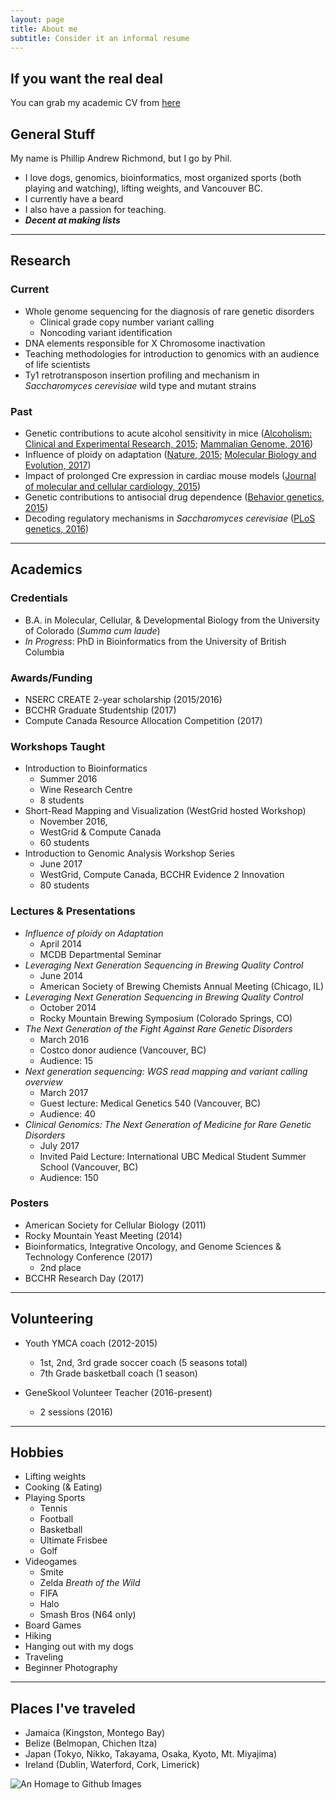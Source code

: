 ```yaml
---
layout: page
title: About me
subtitle: Consider it an informal resume
---
```

## If you want the real deal
You can grab my academic CV from [here](https://github.com/Phillip-a-richmond/phillip-a-richmond.github.io/blob/master/PhilRichmond_AcademicCV_180130.pdf)



## General Stuff

My name is Phillip Andrew Richmond, but I go by Phil.  

- I love dogs, genomics, bioinformatics, most organized sports (both playing and watching), lifting weights, and Vancouver BC.
- I currently have a beard
- I also have a passion for teaching.
- ***Decent at making lists***

---

## Research
### Current
- Whole genome sequencing for the diagnosis of rare genetic disorders
  - Clinical grade copy number variant calling
  - Noncoding variant identification
- DNA elements responsible for X Chromosome inactivation 
- Teaching methodologies for introduction to genomics with an audience of life scientists
- Ty1 retrotransposon insertion profiling and mechanism in *Saccharomyces cerevisiae* wild type and mutant strains

### Past
- Genetic contributions to acute alcohol sensitivity in mice ([Alcoholism: Clinical and Experimental Research, 2015](https://scholar.google.ca/citations?view_op=view_citation&hl=en&user=Q5vulG4AAAAJ&citation_for_view=Q5vulG4AAAAJ:d1gkVwhDpl0C); [Mammalian Genome, 2016](https://scholar.google.ca/citations?view_op=view_citation&hl=en&user=Q5vulG4AAAAJ&citation_for_view=Q5vulG4AAAAJ:qjMakFHDy7sC))
- Influence of ploidy on adaptation ([Nature, 2015](https://scholar.google.ca/citations?view_op=view_citation&hl=en&user=Q5vulG4AAAAJ&citation_for_view=Q5vulG4AAAAJ:u5HHmVD_uO8C); [Molecular Biology and Evolution, 2017](https://scholar.google.ca/citations?view_op=view_citation&hl=en&user=Q5vulG4AAAAJ&citation_for_view=Q5vulG4AAAAJ:Y0pCki6q_DkC))
- Impact of prolonged Cre expression in cardiac mouse models ([Journal of molecular and cellular cardiology, 2015](https://scholar.google.ca/citations?view_op=view_citation&hl=en&user=Q5vulG4AAAAJ&citation_for_view=Q5vulG4AAAAJ:u-x6o8ySG0sC))
- Genetic contributions to antisocial drug dependence ([Behavior genetics, 2015](https://scholar.google.ca/citations?view_op=view_citation&hl=en&user=Q5vulG4AAAAJ&citation_for_view=Q5vulG4AAAAJ:9yKSN-GCB0IC))
- Decoding regulatory mechanisms in *Saccharomyces cerevisiae* ([PLoS genetics, 2016](https://scholar.google.ca/citations?view_op=view_citation&hl=en&user=Q5vulG4AAAAJ&citation_for_view=Q5vulG4AAAAJ:2osOgNQ5qMEC))

---

## Academics
### Credentials
- B.A. in Molecular, Cellular, & Developmental Biology from the University of Colorado (*Summa cum laude*)
- *In Progress*: PhD in Bioinformatics from the University of British Columbia

### Awards/Funding
- NSERC CREATE 2-year scholarship (2015/2016)
- BCCHR Graduate Studentship (2017)
- Compute Canada Resource Allocation Competition (2017)

### Workshops Taught
- Introduction to Bioinformatics
  - Summer 2016
  - Wine Research Centre
  - 8 students
- Short-Read Mapping and Visualization (WestGrid hosted Workshop)
  - November 2016, 
  - WestGrid & Compute Canada 
  - 60 students
- Introduction to Genomic Analysis Workshop Series
  - June 2017 
  - WestGrid, Compute Canada, BCCHR Evidence 2 Innovation
  - 80 students
  
### Lectures & Presentations
- *Influence of ploidy on Adaptation*
  - April 2014
  - MCDB Departmental Seminar 
- *Leveraging Next Generation Sequencing in Brewing Quality Control*
  - June 2014
  - American Society of Brewing Chemists Annual Meeting (Chicago, IL)
- *Leveraging Next Generation Sequencing in Brewing Quality Control*
  - October 2014
  - Rocky Mountain Brewing Symposium (Colorado Springs, CO)
- *The Next Generation of the Fight Against Rare Genetic Disorders*
  - March 2016
  - Costco donor audience (Vancouver, BC)
  - Audience: 15
- *Next generation sequencing: WGS read mapping and variant calling overview*
  - March 2017
  - Guest lecture: Medical Genetics 540 (Vancouver, BC)
  - Audience: 40
- *Clinical Genomics: The Next Generation of Medicine for Rare Genetic Disorders*
  - July 2017
  - Invited Paid Lecture: International UBC Medical Student Summer School (Vancouver, BC)
  - Audience: 150

### Posters
- American Society for Cellular Biology (2011)
- Rocky Mountain Yeast Meeting (2014)
- Bioinformatics, Integrative Oncology, and Genome Sciences & Technology Conference (2017)
  - 2nd place
- BCCHR Research Day (2017)

----

## Volunteering
- Youth YMCA coach (2012-2015)
  - 1st, 2nd, 3rd grade soccer coach (5 seasons total)
  - 7th Grade basketball coach (1 season)

- GeneSkool Volunteer Teacher (2016-present)
  - 2 sessions (2016)

----

## Hobbies

- Lifting weights
- Cooking (& Eating)
- Playing Sports
  - Tennis
  - Football
  - Basketball
  - Ultimate Frisbee
  - Golf
- Videogames
  - Smite
  - Zelda *Breath of the Wild*
  - FIFA
  - Halo
  - Smash Bros (N64 only)
- Board Games
- Hiking
- Hanging out with my dogs
- Traveling
- Beginner Photography

---- 

## Places I've traveled

- Jamaica (Kingston, Montego Bay)
- Belize (Belmopan, Chichen Itza)
- Japan (Tokyo, Nikko, Takayama, Osaka, Kyoto, Mt. Miyajima)
- Ireland (Dublin, Waterford, Cork, Limerick)



![An Homage to Github Images][Octocat Founding Father]




[Google Scholar Link]:https://scholar.google.ca/citations?user=Q5vulG4AAAAJ&hl=en
[Octocat Founding Father]:http://octodex.github.com/images/founding-father.jpg

